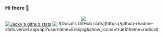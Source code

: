 ### Hi there 👋

<div align="center">
	<img src="https://metrics.lecoq.io/sun0225SUN?template=classic&config.timezone=Asia%2FShanghai">
</div>
<a href="https://github.com/jackyfzh"><img align="center" src="https://github-readme-stats.vercel.app/api?username=Erinipig&show_icons=true&include_all_commits=true&theme=vue&hide_border=true" alt="Jacky's github stats" /></a> 
<a href="https://github.com/Erinipig"><img align="center" src="https://github-readme-stats.vercel.app/api/top-langs/?username=Erinipig&layout=compact&theme=vue&hide_border=true" /></a>
![Dusai's GitHub stats](https://github-readme-stats.vercel.app/api?username=Erinipig&show_icons=true&theme=radical)

<!--
**Erinipig/Erinipig** is a ✨ _special_ ✨ repository because its `README.md` (this file) appears on your GitHub profile.

Here are some ideas to get you started:

- 🔭 I’m currently working on ...
- 🌱 I’m currently learning ...
- 👯 I’m looking to collaborate on ...
- 🤔 I’m looking for help with ...
- 💬 Ask me about ...
- 📫 How to reach me: ...
- 😄 Pronouns: ...
- ⚡ Fun fact: ...

-->
